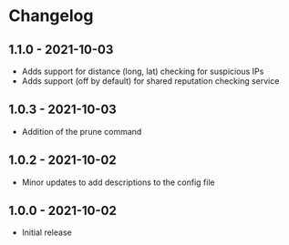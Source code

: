 # Changelog

## 1.1.0 - 2021-10-03

- Adds support for distance (long, lat) checking for suspicious IPs
- Adds support (off by default) for shared reputation checking service

## 1.0.3 - 2021-10-03

- Addition of the prune command

## 1.0.2 - 2021-10-02

- Minor updates to add descriptions to the config file

## 1.0.0 - 2021-10-02

- Initial release

